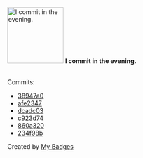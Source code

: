 <img src="https://my-badges.github.io/my-badges/evening-commits.png" alt="I commit in the evening." title="I commit in the evening." width="128">
<strong>I commit in the evening.</strong>
<br><br>

Commits:

- <a href="https://github.com/ksysoev/go-templ/commit/38947a06721fbe5811d711fc78fa3c304a804842">38947a0</a>
- <a href="https://github.com/ksysoev/go-templ/commit/afe2347005ada676f385e9bc1ed3c615e49b6a7d">afe2347</a>
- <a href="https://github.com/ksysoev/go-templ/commit/dcadc03548b08c1c847e677ec0e06cb5c5049c21">dcadc03</a>
- <a href="https://github.com/ksysoev/go-templ/commit/c923d7406d36f46b75555b4d23e5dab16baf1c07">c923d74</a>
- <a href="https://github.com/ksysoev/go-templ/commit/860a320eac895484457715c7720f3932be726d97">860a320</a>
- <a href="https://github.com/ksysoev/go-templ/commit/234f98b2935ddd2727433a024bd2402b64fe49b1">234f98b</a>


Created by <a href="https://github.com/my-badges/my-badges">My Badges</a>